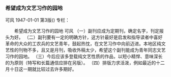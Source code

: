 ### 希望成为文艺习作的园地
可风
1947-01-01
第3版()
专栏：

　　希望成为文艺习作的园地
    可风
    （一）副刊应成为定期刊，确定名字，刊定报头为好。
    （二）副刊要有一定的明确方针，这方针最好是启发和指导读者中喜好革命的大众的工农兵的文艺青年，鼓起热忱，在文艺习作中向前迈进。本地区纯文艺性的刊物不多，且又是月刊，吸收外稿太少，希望这个副刊能成为青年同志文艺习作的园地。
    （三）今后应该多登载纯文艺性质的作品，以短小精悍、意味深长的为原则（特写和长篇通信应排在另版）。
    （四）排版力求活泼，例如最近的十二月十日这一期就比较过去许多期好。
